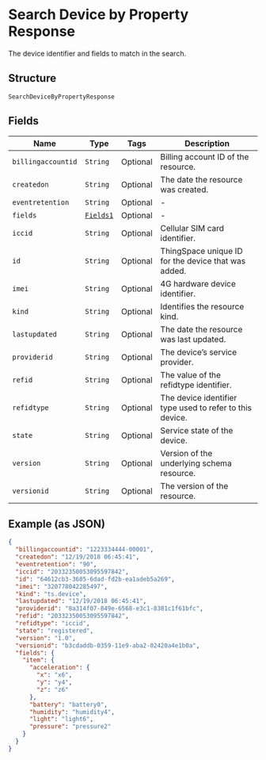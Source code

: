 
# Search Device by Property Response

The device identifier and fields to match in the search.

## Structure

`SearchDeviceByPropertyResponse`

## Fields

| Name | Type | Tags | Description |
|  --- | --- | --- | --- |
| `billingaccountid` | `String` | Optional | Billing account ID of the resource. |
| `createdon` | `String` | Optional | The date the resource was created. |
| `eventretention` | `String` | Optional | - |
| `fields` | [`Fields1`](../../doc/models/fields-1.md) | Optional | - |
| `iccid` | `String` | Optional | Cellular SIM card identifier. |
| `id` | `String` | Optional | ThingSpace unique ID for the device that was added. |
| `imei` | `String` | Optional | 4G hardware device identifier. |
| `kind` | `String` | Optional | Identifies the resource kind. |
| `lastupdated` | `String` | Optional | The date the resource was last updated. |
| `providerid` | `String` | Optional | The device’s service provider. |
| `refid` | `String` | Optional | The value of the refidtype identifier. |
| `refidtype` | `String` | Optional | The device identifier type used to refer to this device. |
| `state` | `String` | Optional | Service state of the device. |
| `version` | `String` | Optional | Version of the underlying schema resource. |
| `versionid` | `String` | Optional | The version of the resource. |

## Example (as JSON)

```json
{
  "billingaccountid": "1223334444-00001",
  "createdon": "12/19/2018 06:45:41",
  "eventretention": "90",
  "iccid": "20332350053095597842",
  "id": "64612cb3-3685-6dad-fd2b-ea1adeb5a269",
  "imei": "320778042285497",
  "kind": "ts.device",
  "lastupdated": "12/19/2018 06:45:41",
  "providerid": "8a314f07-849e-6568-e3c1-8381c1f61bfc",
  "refid": "20332350053095597842",
  "refidtype": "iccid",
  "state": "registered",
  "version": "1.0",
  "versionid": "b3cdaddb-0359-11e9-aba2-02420a4e1b0a",
  "fields": {
    "item": {
      "acceleration": {
        "x": "x6",
        "y": "y4",
        "z": "z6"
      },
      "battery": "battery0",
      "humidity": "humidity4",
      "light": "light6",
      "pressure": "pressure2"
    }
  }
}
```

